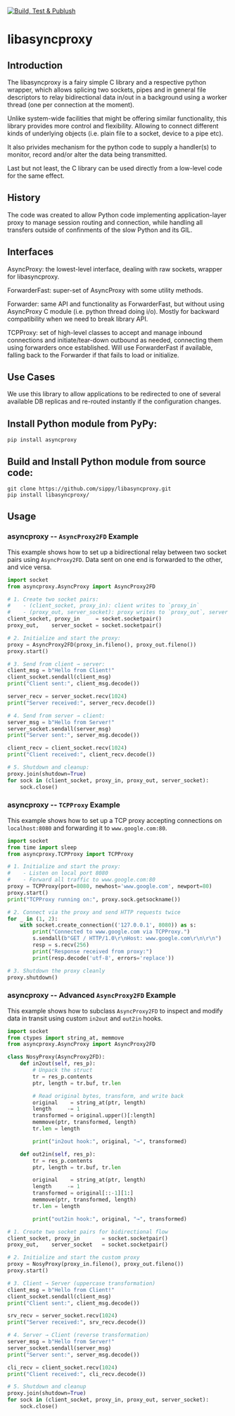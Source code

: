 [![Build, Test & Publush](https://github.com/sippy/libasyncproxy/actions/workflows/build_and_test.yml/badge.svg)](https://github.com/sippy/libasyncproxy/actions/workflows/build_and_test.yml)

# libasyncproxy

## Introduction

The libasyncproxy is a fairy simple C library and a respective python wrapper,
which allows splicing two sockets, pipes and in general file descriptors to
relay bidirectional data in/out in a background using a worker thread (one per
connection at the moment).

Unlike system-wide facilities that might be offering similar functionality,
this library provides more control and flexibility. Allowing to connect
different kinds of underlying objects (i.e. plain file to a socket, device to
a pipe etc).

It also privides mechanism for the python code to supply a handler(s) to
monitor, record and/or alter the data being transmitted.

Last but not least, the C library can be used directly from a low-level code
for the same effect.

## History

The code was created to allow Python code implementing application-layer proxy
to manage session routing and connection, while handling all transfers outside
of confinments of the slow Python and its GIL.

## Interfaces

AsyncProxy: the lowest-level interface, dealing with raw sockets, wrapper for
libasyncproxy.

ForwarderFast: super-set of AsyncProxy with some utility methods.

Forwarder: same API and functionality as ForwarderFast, but without using
AsyncProxy C module (i.e. python thread doing i/o). Mostly for backward
compatibility when we need to break library API.

TCPProxy: set of high-level classes to accept and manage inbound connections
and initiate/tear-down outbound as needed, connecting them using forwarders
once established. Will use ForwarderFast if available, falling back to the
Forwarder if that fails to load or initialize.

## Use Cases

We use this library to allow applications to be redirected to one of several
available DB replicas and re-routed instantly if the configuration changes.

## Install Python module from PyPy:

```
pip install asyncproxy
```

## Build and Install Python module from source code:

```
git clone https://github.com/sippy/libasyncproxy.git
pip install libasyncproxy/
```

## Usage

### asyncproxy -- `AsyncProxy2FD` Example

This example shows how to set up a bidirectional relay between two socket pairs using `AsyncProxy2FD`. Data sent on one end is forwarded to the other, and vice versa.

```python
import socket
from asyncproxy.AsyncProxy import AsyncProxy2FD

# 1. Create two socket pairs:
#    - (client_socket, proxy_in): client writes to `proxy_in`
#    - (proxy_out, server_socket): proxy writes to `proxy_out`, server reads
client_socket, proxy_in     = socket.socketpair()
proxy_out,    server_socket = socket.socketpair()

# 2. Initialize and start the proxy:
proxy = AsyncProxy2FD(proxy_in.fileno(), proxy_out.fileno())
proxy.start()

# 3. Send from client → server:
client_msg = b"Hello from Client!"
client_socket.sendall(client_msg)
print("Client sent:", client_msg.decode())

server_recv = server_socket.recv(1024)
print("Server received:", server_recv.decode())

# 4. Send from server → client:
server_msg = b"Hello from Server!"
server_socket.sendall(server_msg)
print("Server sent:", server_msg.decode())

client_recv = client_socket.recv(1024)
print("Client received:", client_recv.decode())

# 5. Shutdown and cleanup:
proxy.join(shutdown=True)
for sock in (client_socket, proxy_in, proxy_out, server_socket):
    sock.close()
```

### asyncproxy -- `TCPProxy` Example

This example shows how to set up a TCP proxy accepting connections on
`localhost:8080` and forwarding it to `www.google.com:80`.

```python
import socket
from time import sleep
from asyncproxy.TCPProxy import TCPProxy

# 1. Initialize and start the proxy:
#    - Listen on local port 8080
#    - Forward all traffic to www.google.com:80
proxy = TCPProxy(port=8080, newhost='www.google.com', newport=80)
proxy.start()
print("TCPProxy running on:", proxy.sock.getsockname())

# 2. Connect via the proxy and send HTTP requests twice
for _ in (1, 2):
    with socket.create_connection(('127.0.0.1', 8080)) as s:
        print("Connected to www.google.com via TCPProxy.")
        s.sendall(b"GET / HTTP/1.0\r\nHost: www.google.com\r\n\r\n")
        resp = s.recv(256)
        print("Response received from proxy:")
        print(resp.decode('utf-8', errors='replace'))

# 3. Shutdown the proxy cleanly
proxy.shutdown()
```

### asyncproxy -- Advanced `AsyncProxy2FD` Example

This example shows how to subclass `AsyncProxy2FD` to inspect and modify data in transit using custom `in2out` and `out2in` hooks.

```python
import socket
from ctypes import string_at, memmove
from asyncproxy.AsyncProxy import AsyncProxy2FD

class NosyProxy(AsyncProxy2FD):
    def in2out(self, res_p):
        # Unpack the struct
        tr = res_p.contents
        ptr, length = tr.buf, tr.len

        # Read original bytes, transform, and write back
        original    = string_at(ptr, length)
        length     -= 1
        transformed = original.upper()[:length]
        memmove(ptr, transformed, length)
        tr.len = length

        print("in2out hook:", original, "→", transformed)

    def out2in(self, res_p):
        tr = res_p.contents
        ptr, length = tr.buf, tr.len

        original    = string_at(ptr, length)
        length     -= 1
        transformed = original[::-1][1:]
        memmove(ptr, transformed, length)
        tr.len = length

        print("out2in hook:", original, "→", transformed)

# 1. Create two socket pairs for bidirectional flow
client_socket, proxy_in       = socket.socketpair()
proxy_out,    server_socket   = socket.socketpair()

# 2. Initialize and start the custom proxy
proxy = NosyProxy(proxy_in.fileno(), proxy_out.fileno())
proxy.start()

# 3. Client → Server (uppercase transformation)
client_msg = b"Hello from Client!"
client_socket.sendall(client_msg)
print("Client sent:", client_msg.decode())

srv_recv = server_socket.recv(1024)
print("Server received:", srv_recv.decode())

# 4. Server → Client (reverse transformation)
server_msg = b"Hello from Server!"
server_socket.sendall(server_msg)
print("Server sent:", server_msg.decode())

cli_recv = client_socket.recv(1024)
print("Client received:", cli_recv.decode())

# 5. Shutdown and cleanup
proxy.join(shutdown=True)
for sock in (client_socket, proxy_in, proxy_out, server_socket):
    sock.close()
```
